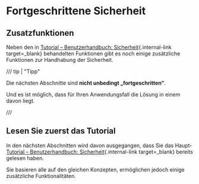 # Fortgeschrittene Sicherheit

## Zusatzfunktionen

Neben den in [Tutorial – Benutzerhandbuch: Sicherheit](../../tutorial/security/index.md){.internal-link target=_blank} behandelten Funktionen gibt es noch einige zusätzliche Funktionen zur Handhabung der Sicherheit.

/// tip | "Tipp"

Die nächsten Abschnitte sind **nicht unbedingt „fortgeschritten“**.

Und es ist möglich, dass für Ihren Anwendungsfall die Lösung in einem davon liegt.

///

## Lesen Sie zuerst das Tutorial

In den nächsten Abschnitten wird davon ausgegangen, dass Sie das Haupt-[Tutorial – Benutzerhandbuch: Sicherheit](../../tutorial/security/index.md){.internal-link target=_blank} bereits gelesen haben.

Sie basieren alle auf den gleichen Konzepten, ermöglichen jedoch einige zusätzliche Funktionalitäten.
